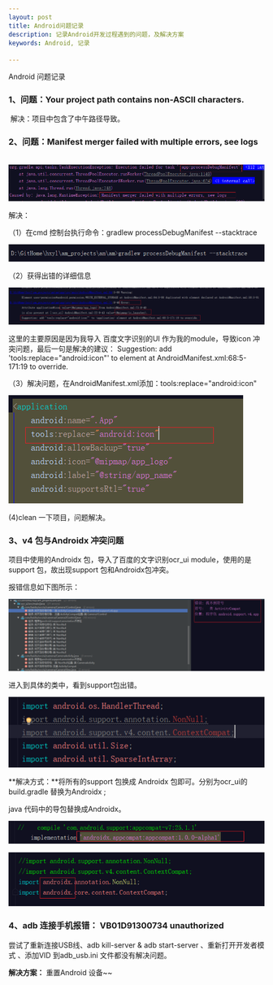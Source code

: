 ```yaml
---
layout: post
title: Android问题记录
description: 记录Android开发过程遇到的问题，及解决方案
keywords: Android, 记录

---
```




Android 问题记录

### 1、问题：Your project path contains non-ASCII characters.

​	 解决：项目中包含了中午路径导致。



### 2、问题：Manifest merger failed with multiple errors, see logs

​	![1552359278035](https://raw.githubusercontent.com/BrianCZY/BrianCZY.github.io/master/images/blog/android_question_recod/1552359278035.png?raw=true)



解决：

（1）在cmd 控制台执行命令：gradlew processDebugManifest --stacktrace

![1552359787641](https://raw.githubusercontent.com/BrianCZY/BrianCZY.github.io/master/images/blog/android_question_recod/1552359787641.png?raw=true)

（2）获得出错的详细信息

![1552360216777](https://raw.githubusercontent.com/BrianCZY/BrianCZY.github.io/master/images/blog/android_question_recod/1552360216777.png?raw=true)

这里的主要原因是因为我导入 百度文字识别的UI 作为我的module，导致icon 冲突问题，最后一句是解决的建议： Suggestion: add 'tools:replace="android:icon"' to <application> element at AndroidManifest.xml:68:5-171:19 to override.

（3）解决问题，在AndroidManifest.xml添加：tools:replace="android:icon"

![1552360897482](https://raw.githubusercontent.com/BrianCZY/BrianCZY.github.io/master/images/blog/android_question_recod/1552360897482.png?raw=true)

(4)clean 一下项目，问题解决。



### 3、v4 包与Androidx 冲突问题

项目中使用的Androidx 包，导入了百度的文字识别ocr_ui  module，使用的是support 包，故出现support 包和Androidx包冲突。

报错信息如下图所示：

![1552361835656](https://raw.githubusercontent.com/BrianCZY/BrianCZY.github.io/master/images/blog/android_question_recod/1552361835656.png?raw=true)

进入到具体的类中，看到support包出错。

![1552361999577](https://raw.githubusercontent.com/BrianCZY/BrianCZY.github.io/master/images/blog/android_question_recod/1552361999577.png?raw=true)

**解决方式：**将所有的support 包换成 Androidx 包即可。分别为ocr_ui的build.gradle 替换为Androidx ;

java 代码中的导包替换成Androidx。



![1552370169125](https://raw.githubusercontent.com/BrianCZY/BrianCZY.github.io/master/images/blog/android_question_recod/1552370169125.png?raw=true)





![1552362080947](https://raw.githubusercontent.com/BrianCZY/BrianCZY.github.io/master/images/blog/android_question_recod/1552362080947.png?raw=true)





### 4、adb 连接手机报错： VB01D91300734   unauthorized



尝试了重新连接USB线、adb kill-server  & adb start-server 、重新打开开发者模式 、添加VID 到adb_usb.ini 文件都没有解决问题。

**解决方案：** 重置Android 设备~~













